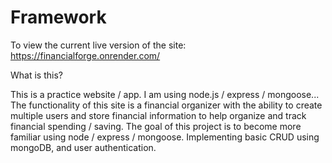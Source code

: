 # Framework
To view the current live version of the site: https://financialforge.onrender.com/

What is this?  

This is a practice website / app. 
I am using node.js / express / mongoose...
The functionality of this site is a financial organizer with the ability to create multiple users and store financial information to help organize and track financial spending / saving.
The goal of this project is to become more familiar using node / express / mongoose. Implementing basic CRUD using mongoDB, and user authentication.



